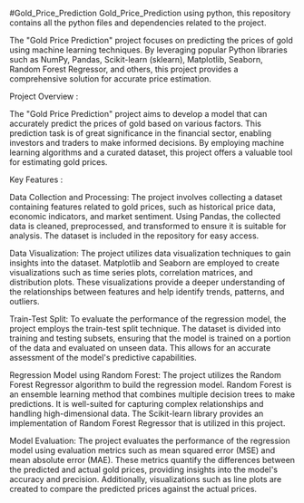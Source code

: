#Gold_Price_Prediction
Gold_Price_Prediction using python, this repository contains all the python files and dependencies related to the project.

The "Gold Price Prediction" project focuses on predicting the prices of gold using machine learning techniques. By leveraging popular Python libraries such as NumPy, Pandas, Scikit-learn (sklearn), Matplotlib, Seaborn, Random Forest Regressor, and others, this project provides a comprehensive solution for accurate price estimation.

Project Overview :

The "Gold Price Prediction" project aims to develop a model that can accurately predict the prices of gold based on various factors. This prediction task is of great significance in the financial sector, enabling investors and traders to make informed decisions. By employing machine learning algorithms and a curated dataset, this project offers a valuable tool for estimating gold prices.

Key Features :

Data Collection and Processing: The project involves collecting a dataset containing features related to gold prices, such as historical price data, economic indicators, and market sentiment. Using Pandas, the collected data is cleaned, preprocessed, and transformed to ensure it is suitable for analysis. The dataset is included in the repository for easy access.

Data Visualization: The project utilizes data visualization techniques to gain insights into the dataset. Matplotlib and Seaborn are employed to create visualizations such as time series plots, correlation matrices, and distribution plots. These visualizations provide a deeper understanding of the relationships between features and help identify trends, patterns, and outliers.

Train-Test Split: To evaluate the performance of the regression model, the project employs the train-test split technique. The dataset is divided into training and testing subsets, ensuring that the model is trained on a portion of the data and evaluated on unseen data. This allows for an accurate assessment of the model's predictive capabilities.

Regression Model using Random Forest: The project utilizes the Random Forest Regressor algorithm to build the regression model. Random Forest is an ensemble learning method that combines multiple decision trees to make predictions. It is well-suited for capturing complex relationships and handling high-dimensional data. The Scikit-learn library provides an implementation of Random Forest Regressor that is utilized in this project.

Model Evaluation: The project evaluates the performance of the regression model using evaluation metrics such as mean squared error (MSE) and mean absolute error (MAE). These metrics quantify the differences between the predicted and actual gold prices, providing insights into the model's accuracy and precision. Additionally, visualizations such as line plots are created to compare the predicted prices against the actual prices.
